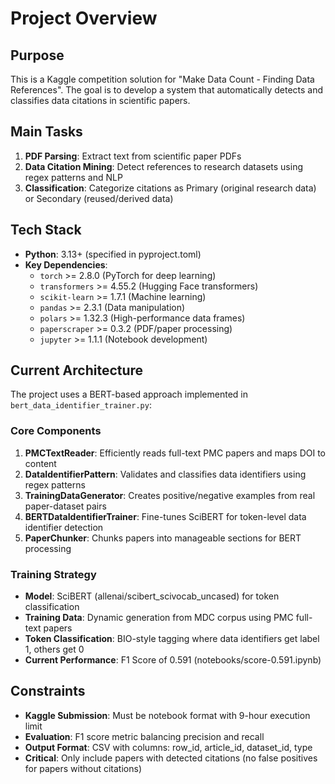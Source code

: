 # Project Overview

## Purpose
This is a Kaggle competition solution for "Make Data Count - Finding Data References". The goal is to develop a system that automatically detects and classifies data citations in scientific papers.

## Main Tasks
1. **PDF Parsing**: Extract text from scientific paper PDFs
2. **Data Citation Mining**: Detect references to research datasets using regex patterns and NLP
3. **Classification**: Categorize citations as Primary (original research data) or Secondary (reused/derived data)

## Tech Stack
- **Python**: 3.13+ (specified in pyproject.toml)
- **Key Dependencies**:
  - `torch` >= 2.8.0 (PyTorch for deep learning)
  - `transformers` >= 4.55.2 (Hugging Face transformers)
  - `scikit-learn` >= 1.7.1 (Machine learning)
  - `pandas` >= 2.3.1 (Data manipulation)
  - `polars` >= 1.32.3 (High-performance data frames)
  - `paperscraper` >= 0.3.2 (PDF/paper processing)
  - `jupyter` >= 1.1.1 (Notebook development)

## Current Architecture
The project uses a BERT-based approach implemented in `bert_data_identifier_trainer.py`:

### Core Components
1. **PMCTextReader**: Efficiently reads full-text PMC papers and maps DOI to content
2. **DataIdentifierPattern**: Validates and classifies data identifiers using regex patterns
3. **TrainingDataGenerator**: Creates positive/negative examples from real paper-dataset pairs
4. **BERTDataIdentifierTrainer**: Fine-tunes SciBERT for token-level data identifier detection
5. **PaperChunker**: Chunks papers into manageable sections for BERT processing

### Training Strategy
- **Model**: SciBERT (allenai/scibert_scivocab_uncased) for token classification
- **Training Data**: Dynamic generation from MDC corpus using PMC full-text papers
- **Token Classification**: BIO-style tagging where data identifiers get label 1, others get 0
- **Current Performance**: F1 Score of 0.591 (notebooks/score-0.591.ipynb)

## Constraints
- **Kaggle Submission**: Must be notebook format with 9-hour execution limit
- **Evaluation**: F1 score metric balancing precision and recall
- **Output Format**: CSV with columns: row_id, article_id, dataset_id, type
- **Critical**: Only include papers with detected citations (no false positives for papers without citations)